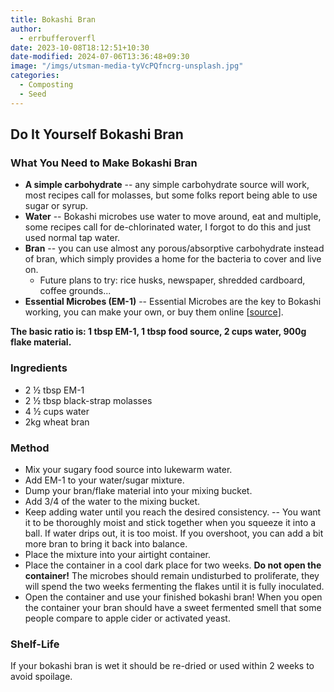 ```yaml
---
title: Bokashi Bran
author:
  - errbufferoverfl
date: 2023-10-08T18:12:51+10:30
date-modified: 2024-07-06T13:36:48+09:30
image: "/imgs/utsman-media-tyVcPQfncrg-unsplash.jpg"
categories:
  - Composting
  - Seed
---
```


## Do It Yourself Bokashi Bran

### What You Need to Make Bokashi Bran

- **A simple carbohydrate** -- any simple carbohydrate source will work, most recipes call for molasses, but some folks report being able to use sugar or syrup.
- **Water** -- Bokashi microbes use water to move around, eat and multiple, some recipes call for de-chlorinated water, I forgot to do this and just used normal tap water.
- **Bran** -- you can use almost any porous/absorptive carbohydrate instead of bran, which simply provides a home for the bacteria to cover and live on.
  - Future plans to try: rice husks, newspaper, shredded cardboard, coffee grounds...
- **Essential Microbes (EM-1)** -- Essential Microbes are the key to Bokashi working, you can make your own, or buy them online \[[source](https://www.oneorganic.com.au/product/em-effective-microorganisms/)\].

**The basic ratio is: 1 tbsp EM-1, 1 tbsp food source, 2 cups water, 900g flake material.**

### Ingredients

- 2 ½ tbsp EM-1
- 2 ½ tbsp black-strap molasses
- 4 ½ cups water
- 2kg wheat bran

### Method

- Mix your sugary food source into lukewarm water.
- Add EM-1 to your water/sugar mixture.
- Dump your bran/flake material into your mixing bucket.
- Add 3/4 of the water to the mixing bucket.
- Keep adding water until you reach the desired consistency. -- You want it to be thoroughly moist and stick together when you squeeze it into a ball. If water drips out, it is too moist. If you overshoot, you can add a bit more bran to bring it back into balance.
- Place the mixture into your airtight container.
- Place the container in a cool dark place for two weeks. **Do not open the container!** The microbes should remain undisturbed to proliferate, they will spend the two weeks fermenting the flakes until it is fully inoculated.
- Open the container and use your finished bokashi bran! When you open the container your bran should have a sweet fermented smell that some people compare to apple cider or activated yeast.

### Shelf-Life

If your bokashi bran is wet it should be re-dried or used within 2 weeks to avoid spoilage.
